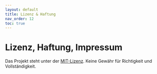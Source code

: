 ```yaml
---
layout: default
title: Lizenz & Haftung
nav_order: 12
toc: true
---
```


# Lizenz, Haftung, Impressum

Das Projekt steht unter der [MIT-Lizenz](../LICENSE). Keine Gewähr für Richtigkeit und Vollständigkeit.
